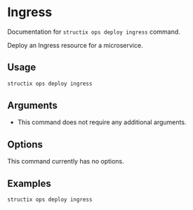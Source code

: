 # Ingress

Documentation for `structix ops deploy ingress` command.

Deploy an Ingress resource for a microservice.

## Usage

```bash
structix ops deploy ingress
```

## Arguments

-   This command does not require any additional arguments.

## Options

This command currently has no options.

## Examples

```bash
structix ops deploy ingress
```